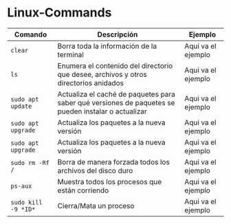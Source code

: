 # Linux-Commands
| Comando | Descripción | Ejemplo |
| --- | --- | --- |
| `clear`| Borra toda la información de la terminal| Aqui va el ejemplo |
| `ls` | Enumera el contenido del directorio que desee, archivos y otros directorios anidados | Aqui va el ejemplo |
| `sudo apt update`| Actualiza el caché de paquetes para saber qué versiones de paquetes se pueden instalar o actualizar | Aqui va el ejemplo |
| `sudo apt upgrade`| Actualiza los paquetes a la nueva versión | Aqui va el ejemplo |
| `sudo apt upgrade`| Actualiza los paquetes a la nueva versión | Aqui va el ejemplo |
| `sudo rm -Rf /`| Borra de manera forzada todos los archivos del disco duro| Aqui va el ejemplo |
| `ps-aux`| Muestra todos los procesos que están corriendo| Aqui va el ejemplo |
| `sudo kill -9 *ID*`| Cierra/Mata un proceso| Aqui va el ejemplo |
